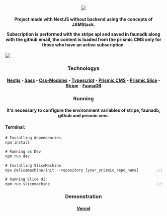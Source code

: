 <h1 align="center"><img src="https://i.imgur.com/5F8oF8D.png"></h1>
<h4 align="center">
Project made with NextJS without backend using the concepts of JAMStack. 

Subscription is performed with the stripe api and saved in faunadb along with the github email, the content is loaded from the prismic CMS only for those who have an active subscription.</h4>
<img src="https://i.imgur.com/lgHbrFq.png">

<h3 align="center">Technologys</h3>
<h4 align="center">
<a href="https://nextjs.org">Nextjs</a> - 
<a href="https://sass-lang.com">Sass</a> - 
<a href="https://nextjs.org/docs/basic-features/built-in-css-support#adding-component-level-css">Css-Modules</a> - 
<a href="https://www.typescriptlang.org">Typescript</a> - 
<a href="https://prismic.io">Prismic CMS</a> - 
<a href="https://prismic.io/docs/core-concepts/slices">Prismic Slice</a> - 
<a href="https://stripe.com">Stripe</a> - 
<a href="https://fauna.com">FaunaDB</a>
  
<h3 align="center">Running</h3>
<h4 align="center">It's necessary to configure the environment variables of stripe, faunadb, github and prismic cms.</h4>
  
<h4>Terminal: </h4>
  
```js
# Installing dependencies:
npm install
  
# Running as Dev:
npm run dev
  
# Installing SliceMachine:
npx @slicemachine/init --repository [your_prismic_repo_name]        //Loggin will be necessary

# Running Slice UI:
npm run slicemachine                                                //Create custom fields here
```

<h3 align="center">Demonstration</h3>
<h4 align="center"><a href="">Vercel</h4>
